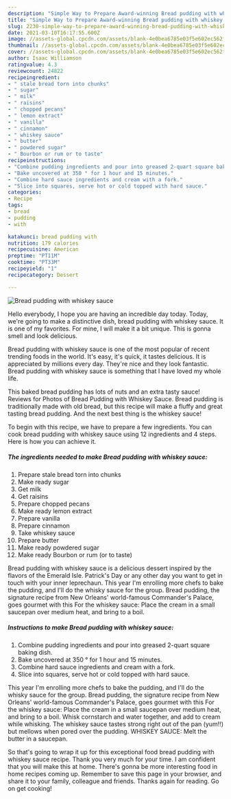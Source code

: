 ```yaml
---
description: "Simple Way to Prepare Award-winning Bread pudding with whiskey sauce"
title: "Simple Way to Prepare Award-winning Bread pudding with whiskey sauce"
slug: 2230-simple-way-to-prepare-award-winning-bread-pudding-with-whiskey-sauce
date: 2021-03-10T16:17:55.600Z
image: //assets-global.cpcdn.com/assets/blank-4e0bea6785e03f5e602ec562f230caae08da540cada707380b4fe1bbebba43da.png
thumbnail: //assets-global.cpcdn.com/assets/blank-4e0bea6785e03f5e602ec562f230caae08da540cada707380b4fe1bbebba43da.png
cover: //assets-global.cpcdn.com/assets/blank-4e0bea6785e03f5e602ec562f230caae08da540cada707380b4fe1bbebba43da.png
author: Isaac Williamson
ratingvalue: 4.3
reviewcount: 24822
recipeingredient:
- " stale bread torn into chunks"
- " sugar"
- " milk"
- " raisins"
- " chopped pecans"
- " lemon extract"
- " vanilla"
- " cinnamon"
- " whiskey sauce"
- " butter"
- " powdered sugar"
- " Bourbon or rum or to taste"
recipeinstructions:
- "Combine pudding ingredients and pour into greased 2-quart square baking dish."
- "Bake uncovered at 350 ° for 1 hour and 15 minutes."
- "Combine hard sauce ingredients and cream with a fork."
- "Slice into squares, serve hot or cold topped with hard sauce."
categories:
- Recipe
tags:
- bread
- pudding
- with

katakunci: bread pudding with 
nutrition: 179 calories
recipecuisine: American
preptime: "PT11M"
cooktime: "PT33M"
recipeyield: "1"
recipecategory: Dessert

---
```



![Bread pudding with whiskey sauce](//assets-global.cpcdn.com/assets/blank-4e0bea6785e03f5e602ec562f230caae08da540cada707380b4fe1bbebba43da.png)

Hello everybody, I hope you are having an incredible day today. Today, we're going to make a distinctive dish, bread pudding with whiskey sauce. It is one of my favorites. For mine, I will make it a bit unique. This is gonna smell and look delicious.

Bread pudding with whiskey sauce is one of the most popular of recent trending foods in the world. It's easy, it's quick, it tastes delicious. It is appreciated by millions every day. They're nice and they look fantastic. Bread pudding with whiskey sauce is something that I have loved my whole life.

This baked bread pudding has lots of nuts and an extra tasty sauce! Reviews for Photos of Bread Pudding with Whiskey Sauce. Bread pudding is traditionally made with old bread, but this recipe will make a fluffy and great tasting bread pudding. And the next best thing is the whiskey sauce!


To begin with this recipe, we have to prepare a few ingredients. You can cook bread pudding with whiskey sauce using 12 ingredients and 4 steps. Here is how you can achieve it.

<!--inarticleads1-->

##### The ingredients needed to make Bread pudding with whiskey sauce:

1. Prepare  stale bread torn into chunks
1. Make ready  sugar
1. Get  milk
1. Get  raisins
1. Prepare  chopped pecans
1. Make ready  lemon extract
1. Prepare  vanilla
1. Prepare  cinnamon
1. Take  whiskey sauce
1. Prepare  butter
1. Make ready  powdered sugar
1. Make ready  Bourbon or rum (or to taste)


Bread pudding with whiskey sauce is a delicious dessert inspired by the flavors of the Emerald Isle. Patrick&#39;s Day or any other day you want to get in touch with your inner leprechaun. This year I&#39;m enrolling more chefs to bake the pudding, and I&#39;ll do the whisky sauce for the group. Bread pudding, the signature recipe from New Orleans&#39; world-famous Commander&#39;s Palace, goes gourmet with this For the whiskey sauce: Place the cream in a small saucepan over medium heat, and bring to a boil. 

<!--inarticleads2-->

##### Instructions to make Bread pudding with whiskey sauce:

1. Combine pudding ingredients and pour into greased 2-quart square baking dish.
1. Bake uncovered at 350 ° for 1 hour and 15 minutes.
1. Combine hard sauce ingredients and cream with a fork.
1. Slice into squares, serve hot or cold topped with hard sauce.


This year I&#39;m enrolling more chefs to bake the pudding, and I&#39;ll do the whisky sauce for the group. Bread pudding, the signature recipe from New Orleans&#39; world-famous Commander&#39;s Palace, goes gourmet with this For the whiskey sauce: Place the cream in a small saucepan over medium heat, and bring to a boil. Whisk cornstarch and water together, and add to cream while whisking. The whiskey sauce tastes strong right out of the pan (yum!!) but mellows when pored over the pudding. WHISKEY SAUCE: Melt the butter in a saucepan. 

So that's going to wrap it up for this exceptional food bread pudding with whiskey sauce recipe. Thank you very much for your time. I am confident that you will make this at home. There's gonna be more interesting food in home recipes coming up. Remember to save this page in your browser, and share it to your family, colleague and friends. Thanks again for reading. Go on get cooking!
